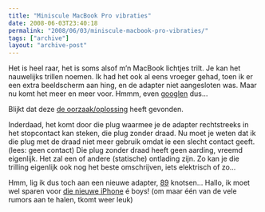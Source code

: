 ```yaml
---
title: "Miniscule MacBook Pro vibraties"
date: 2008-06-03T23:40:18
permalink: "2008/06/03/miniscule-macbook-pro-vibraties/"
tags: ["archive"]
layout: "archive-post"
---
```

Het is heel raar, het is soms alsof m’n MacBook lichtjes trilt. Je kan het nauwelijks trillen noemen. Ik had het ook al eens vroeger gehad, toen ik er een extra beeldscherm aan hing, en de adapter niet aangesloten was. Maar nu komt het meer en meer voor. Hmmm, even [googlen](http://www.google.be/search?q=vibrating+macbook "http://www.google.be/search?q=vibrating+macbook") dus…

Blijkt dat deze [de oorzaak/oplossing](http://www.silvermac.com/2006/vibrating-macbook-pro/ "http://www.silvermac.com/2006/vibrating-macbook-pro/") heeft gevonden.

Inderdaad, het komt door die plug waarmee je de adapter rechtstreeks in het stopcontact kan steken, die plug zonder draad. Nu moet je weten dat ik die plug met de draad niet meer gebruik omdat ie een slecht contact geeft. (lees: geen contact) Die plug zonder draad heeft geen aarding, vreemd eigenlijk. Het zal een of andere (statische) ontlading zijn. Zo kan je die trilling eigenlijk ook nog het beste omschrijven, iets elektrisch of zo…

Hmm, lig ik dus toch aan een nieuwe adapter, [89](http://store.apple.com/be-nl/product/MA938Z/A?fnode=home/shop_mac/mac_accessories/power&mco=Njg3NTg1 "http://store.apple.com/be-nl/product/MA938Z/A?fnode=home/shop_mac/mac_accessories/power&mco=Njg3NTg1") knotsen… Hallo, ik moet wel sparen voor [die nieuwe iPhone](http://www.macrumors.com/2008/06/02/3g-iphone-thinner-thicker-or-both/ "http://www.macrumors.com/2008/06/02/3g-iphone-thinner-thicker-or-both/") é boys! (om maar één van de vele rumors aan te halen, tkomt weer leuk)
